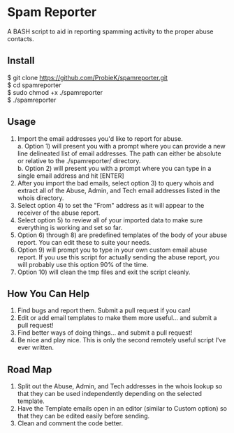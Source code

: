 # Spam Reporter    
A BASH script to aid in reporting spamming activity to the proper abuse contacts.    
    
## Install    
$ git clone https://github.com/ProbieK/spamreporter.git    
$ cd spamreporter    
$ sudo chmod +x ./spamreporter    
$ ./spamreporter    
    
## Usage    
1. Import the email addresses you'd like to report for abuse.   
  a. Option 1) will present you with a prompt where you can provide a new line delineated list of email addresses. The path can either be absolute or relative to the ./spamreporter/ directory.    
  b. Option 2) will present you with a prompt where you can type in a single email address and hit [ENTER]    
2. After you import the bad emails, select option 3) to query whois and extract all of the Abuse, Admin, and Tech email addresses listed in the whois directory.    
3. Select option 4) to set the "From" address as it will appear to the receiver of the abuse report.    
4. Select option 5) to review all of your imported data to make sure everything is working and set so far.    
5. Option 6) through 8) are predefined templates of the body of your abuse report. You can edit these to suite your needs.    
6. Option 9) will prompt you to type in your own custom email abuse report. If you use this script for actually sending the abuse report, you will probably use this option 90% of the time.    
7. Option 10) will clean the tmp files and exit the script cleanly.    
    
## How You Can Help    
1. Find bugs and report them. Submit a pull request if you can!    
2. Edit or add email templates to make them more useful... and submit a pull request!    
3. Find better ways of doing things... and submit a pull request!   
4. Be nice and play nice. This is only the second remotely useful script I've ever written.   

## Road Map    
1. Split out the Abuse, Admin, and Tech addresses in the whois lookup so that they can be used independently depending on the selected template.   
2. Have the Template emails open in an editor (similar to Custom option) so that they can be edited easily before sending.    
3. Clean and comment the code better.    
